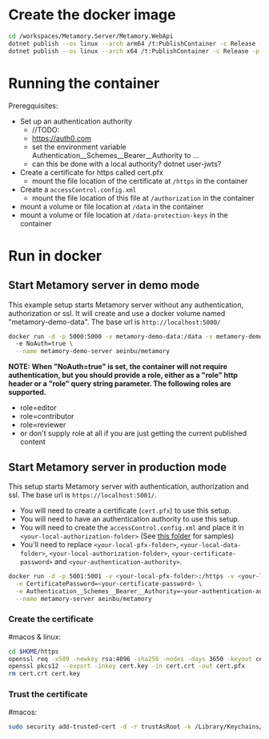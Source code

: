 # Create the docker image


``` bash
cd /workspaces/Metamory.Server/Metamory.WebApi
dotnet publish --os linux --arch arm64 /t:PublishContainer -c Release -p ContainerImageTags='"latest;2024-04-09"'
dotnet publish --os linux --arch x64 /t:PublishContainer -c Release -p ContainerImageTags='"latest-x64;2024-04-09-x64"'

```

# Running the container
Preregquisites:
- Set up an authentication authority
    - //TODO:
    - https://auth0.com
    - set the environment variable Authentication__Schemes__Bearer__Authority to ...
    - can this be done with a local authority? dotnet user-jwts?
- Create a certificate for https called cert.pfx
    - mount the file location of the certificate at `/https` in the container
- Create a `accessControl.config.xml`
    - mount the file location of this file at `/authorization` in the container
- mount a volume or file location at `/data` in the container
- mount a volume or file location at `/data-protection-keys` in the container



# Run in docker
## Start Metamory server in demo mode
This example setup starts Metamory server without any authentication, authorization or ssl. It will create and use a docker volume named "metamory-demo-data". The base url is `http://localhost:5000/`

``` bash
docker run -d -p 5000:5000 -v metamory-demo-data:/data -v metamory-demo-data-protection-keys:/data-protection-keys` \
  -e NoAuth=true \
  --name metamory-demo-server aeinbu/metamory
```
__NOTE: When "NoAuth=true" is set, the container will not require authentication, but you should provide a role, either as a "role" http header or a "role" query string parameter. The following roles are supported.__
- role=editor
- role=contributor
- role=reviewer
- or don't supply role at all if you are just getting the current published content


## Start Metamory server in production mode
This setup starts Metamory server with authentication, authorization and ssl. The base url is `https://localhost:5001/`.
- You will need to create a certificate (`cert.pfx`) to use this setup.
- You will need to have an authentication authority to use this setup.
- You will need to create the `accessControl.config.xml` and place it in `<your-local-authorization-folder>` (See [this folder](https://github.com/aeinbu/Metamory.Server/tree/master/Metamory.WebApi) for samples)
- You'll need to replace `<your-local-pfx-folder>`, `<your-local-data-folder>`, `<your-local-authorization-folder>`, `<your-certificate-password>` and `<your-authentication-authority>`.

``` bash
docker run -d -p 5001:5001 -v <your-local-pfx-folder>:/https -v <your-local-data-folder>:/data -v <your-local-authorization-folder>:/authorization \
  -e CertificatePassword=<your-certificate-password> \
  -e Authentication__Schemes__Bearer__Authority=<your-authentication-authority> \
  --name metamory-server aeinbu/metamory
```



### Create the certificate

#macos & linux:
```bash
cd $HOME/https
openssl req -x509 -newkey rsa:4096 -sha256 -nodes -days 3650 -keyout cert.key -out cert.crt
openssl pkcs12 --export -inkey cert.key -in cert.crt -out cert.pfx
rm cert.crt cert.key
```
### Trust the certificate
#macos:
``` bash
sudo security add-trusted-cert -d -r trustAsRoot -k /Library/Keychains/System.keychain cert.pfx
```